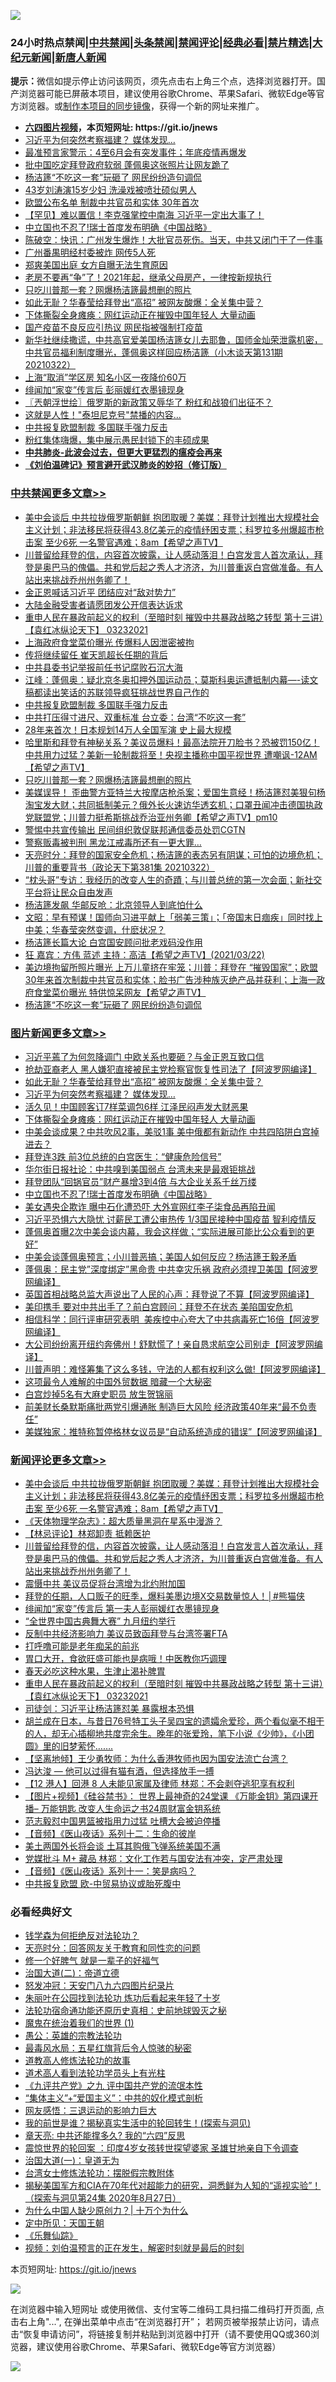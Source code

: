 ![](https://raw.githubusercontent.com/fqnews/bnews/master/64photo/fqnews-qr.jpg)

<div id="tt">
<h3>24小时热点禁闻|<a href="#%E4%B8%AD%E5%85%B1%E7%A6%81%E9%97%BB%E6%9B%B4%E5%A4%9A%E6%96%87%E7%AB%A0">中共禁闻</a>|<a href="#%E5%9B%BE%E7%89%87%E6%96%B0%E9%97%BB%E6%9B%B4%E5%A4%9A%E6%96%87%E7%AB%A0">头条禁闻</a>|<a href="#%E6%96%B0%E9%97%BB%E8%AF%84%E8%AE%BA%E6%9B%B4%E5%A4%9A%E6%96%87%E7%AB%A0">禁闻评论|<a href="#%E5%BF%85%E7%9C%8B%E7%BB%8F%E5%85%B8%E5%A5%BD%E6%96%87">经典必看|<a href="/video.md#%E7%A6%81%E7%89%87%E7%B2%BE%E9%80%89">禁片精选</a>|<a href="https://github.com/fqnews/djy/blob/master/gb/nf1351518.md#1">大纪元新闻</a>|<a href="https://github.com/fqnews/ntdtv/blob/master/gb/prog204.md#1">新唐人新闻</a></h3>
<div><b>提示：</b>微信如提示停止访问该网页，须先点击右上角三个点，选择浏览器打开。国产浏览器可能已屏蔽本项目，建议使用谷歌Chrome、苹果Safari、微软Edge等官方浏览器。或<a href="https://github.com/fqnews/bnews/blob/master/%E5%88%B6%E4%BD%9Cgit%E7%A6%81%E9%97%BB%E9%95%9C%E5%83%8F.md">制作本项目的同步镜像</a>，获得一个新的网址来推广。</div>
<ul>
<li><b><a href="http://d1.bdrive.tk/64.mp4" target="_blank">六四图片视频</a>，本页短网址: https://git.io/jnews</b></li>
<li><a href="/topimagenews/20210323/1510762.md">习近平为何突然考察福建？ 媒体发现…</a></li>
<li><a href="/comments/20210323/1510457.md">最准预言家警示：4至6月会有突发事件；年底疫情再爆发</a></li>
<li><a href="/cbnews/20210323/1510404.md">批中国吃定拜登政府软弱 蓬佩奥这张照片让网友跪了</a></li>
<li><a href="/cbnews/20210323/1510573.md">杨洁篪“不吃这一套”玩砸了 网民纷纷造句调侃</a></li>
<li><a href="/yule/20210323/1510567.md">43岁刘涛演15岁少妇 洗澡戏被喷壮硕似男人</a></li>
<li><a href="/cbnews/20210322/1510363.md">欧盟公布名单 制裁中共官员和实体 30年首次</a></li>
<li><a href="/comments/20210323/1510827.md">【罕见】难以置信！李克强掌控中南海  习近平一定出大事了！</a></li>
<li><a href="/topimagenews/20210323/1510440.md">中立国也不忍了!瑞士首度发布明确《中国战略》</a></li>
<li><a href="/bannedvideo/20210323/1510627.md">陈破空：快讯：广州发生爆炸！大批官员死伤。当天，中共又闭门干了一件事</a></li>
<li><a href="/cbnews/20210322/1510307.md">广州番禺明经村委被炸 网传5人死</a></li>
<li><a href="/yule/20210323/1510568.md">郑爽美国出庭 女方自曝无法生育原因</a></li>
<li><a href="/lifebaike/20210323/1510769.md">老房不要再“争”了！2021年起，继承父母房产，一律按新规执行</a></li>
<li><a href="/cbnews/20210323/1510780.md">只吃川普那一套？网爆杨洁篪最想删的照片</a></li>
<li><a href="/topimagenews/20210323/1510854.md">如此无耻？华春莹给拜登出“高招” 被网友酸爆：全关集中营？</a></li>
<li><a href="/topimagenews/20210323/1510748.md">下体撕裂全身瘫痪：网红运动正在摧毁中国年轻人 大量动画</a></li>
<li><a href="/cbnews/20210322/1510308.md">国产疫苗不良反应引热议 网民指被强制打疫苗</a></li>
<li><a href="/bannedvideo/20210322/1510355.md">新华社继续撒谎，中共高官爱美国杨洁篪女儿去耶鲁，国师金灿荣泄露机密，中共官员福利制度曝光，蓬佩奥这样回应杨洁篪（小木谈天第131期 20210322）</a></li>
<li><a href="/comments/20210323/1510458.md">上海“取消”学区房 知名小区一夜降价60万</a></li>
<li><a href="/comments/20210323/1510852.md">绯闻加“家变”传言后 彭丽媛红衣墨镜现身</a></li>
<li><a href="/ssgc/20210323/1510543.md">〖兲朝浮世绘〗俄罗斯的新政策又辱华了 粉红和战狼们出征不？</a></li>
<li><a href="/yule/20210323/1510773.md">这就是人性！"泰坦尼克号"禁播的内容…</a></li>
<li><a href="/cbnews/20210323/1510840.md">中共报复欧盟制裁 多国联手强力反击</a></li>
<li><a href="/cnnews/20210323/1510564.md">粉红集体嗨爆，集中展示愚民封锁下的丰硕成果</a></li>
<li><b><a href="/comments/20200211/1275071.md" target="_blank">中共肺炎-此波会过去，但更大更猛烈的瘟疫会再来</a></b></li>
<li><b><a href="/comments/20200207/1272816.md" target="_blank">《刘伯温碑记》预言避开武汉肺炎的妙招（修订版）</a></b></li>
</ul>
</div>

<div class="catlist">
<h3><a href="/cbnews/" target="_blank">中共禁闻</a><span><a href="/cbnews/" target="_blank" rel="nofollow">更多文章>></a></span></h3>
<ul>
<li><a href="/comments/20210323/1511081.md" target="_blank">美中会谈后 中共拉拢俄罗斯朝鲜 抱团取暖？美媒：拜登计划推出大规模社会主义计划；非法移民将获得43.8亿美元的疫情纾困支票；科罗拉多州爆超市枪击案 至少6死 一名警官遇难；8am【希望之声TV】</a></li>
<li><a href="/comments/20210323/1511054.md" target="_blank">川普留给拜登的信，内容首次披露，让人感动落泪！白宫发言人首次承认，拜登是奥巴马的傀儡。共和党后起之秀人才济济，为川普重返白宫做准备。有人站出来挑战乔州州务卿了！</a></li>
<li><a href="/cbnews/20210323/1511025.md" target="_blank">金正恩喊话习近平 团结应对“敌对势力”</a></li>
<li><a href="/cbnews/20210323/1511024.md" target="_blank">大陆金融受害者请愿团发公开信表达诉求</a></li>
<li><a href="/comments/20210323/1511011.md" target="_blank">重申人民在暴政前起义的权利（至暗时刻  摧毁中共暴政战略之转型  第十三讲）【袁红冰纵论天下】 03232021</a></li>
<li><a href="/cbnews/20210323/1510959.md" target="_blank">上海政府食堂菜价曝光 传爆料人因泄密被拘</a></li>
<li><a href="/cbnews/20210323/1510938.md" target="_blank">传将继续留任 崔天凯超长任期的背后</a></li>
<li><a href="/cbnews/20210323/1510846.md" target="_blank">中共县委书记举报前任书记腐败石沉大海</a></li>
<li><a href="/cbnews/20210323/1510845.md" target="_blank">江峰：蓬佩奥：疑北京冬奥扣押外国运动员；莫斯科奥运遭抵制内幕&#8212;-读文稿都读出笑话的苏联领导疯狂挑战世界自己作的</a></li>
<li><a href="/cbnews/20210323/1510840.md" target="_blank">中共报复欧盟制裁 多国联手强力反击</a></li>
<li><a href="/cbnews/20210323/1510832.md" target="_blank">中共打压得寸进尺、双重标准 台立委：台湾“不吃这一套”</a></li>
<li><a href="/cbnews/20210323/1510831.md" target="_blank">28年来首次！日本规划14万人全国军演 史上最大规模</a></li>
<li><a href="/comments/20210323/1510823.md" target="_blank">哈里斯和拜登有神秘关系？美议员爆料！最高法院开刀脸书？恐被罚150亿！中共用力过猛？美新一轮制裁将至！央视主播称中国平视世界 遭嘲讽-12AM【希望之声TV】</a></li>
<li><a href="/cbnews/20210323/1510780.md" target="_blank">只吃川普那一套？网爆杨洁篪最想删的照片</a></li>
<li><a href="/comments/20210323/1510770.md" target="_blank">美媒误导！ 歪曲警方亚特兰大按摩店枪杀案；爱国生意经！杨洁篪怼美狠句杨淘宝发大财；共同抵制美元？俄外长火速访华透玄机；口罩丑闻冲击德国执政党联盟党；川普力挺希斯挑战乔治亚州务卿【希望之声TV】pm10</a></li>
<li><a href="/cbnews/20210323/1510763.md" target="_blank">警惕中共宣传输出 民间组织敦促联邦通信委员处罚CGTN</a></li>
<li><a href="/cbnews/20210323/1510749.md" target="_blank">警察贩毒被判刑 黑龙江戒毒所还有一更大罪…</a></li>
<li><a href="/cbnews/20210323/1510707.md" target="_blank">天亮时分：拜登的国家安全危机；杨洁篪的表态另有阴谋；可怕的边境危机；川普的重要背书（政论天下第381集 20210322）</a></li>
<li><a href="/comments/20210323/1510691.md" target="_blank">“枕头哥”专访：我经历的改变人生的奇蹟；与川普总统的第一次会面；新社交平台将让民众自由发声</a></li>
<li><a href="/cbnews/20210323/1510688.md" target="_blank">杨洁篪发飙 华邮反呛：北京领导人到底怕什么</a></li>
<li><a href="/cbnews/20210323/1510680.md" target="_blank">文昭：早有预谋！国师向习进平献上「弱美三策」；「帝国末日痼疾」同时找上中美；华春莹突然变调，什麽状况？</a></li>
<li><a href="/cbnews/20210323/1510665.md" target="_blank">杨洁篪长篇大论 白宫国安顾问批老戏码没作用</a></li>
<li><a href="/comments/20210323/1510651.md" target="_blank">狂     嘉宾：方伟  蓝述  主持：高洁【希望之声TV】(2021/03/22)</a></li>
<li><a href="/comments/20210323/1510615.md" target="_blank">美边境拘留所照片曝光 上万儿童挤在牢笼；川普：拜登在 &#8220;摧毁国家”；欧盟30年来首次制裁中共官员和实体；脸书广告涉种族灭绝产品并获利；上海一政府食堂菜价曝光 特供惊呆网友【希望之声TV】</a></li>
<li><a href="/cbnews/20210323/1510573.md" target="_blank">杨洁篪“不吃这一套”玩砸了 网民纷纷造句调侃</a></li>

</ul>
</div>
<div class="catlist">
<h3><a href="/topimagenews/" target="_blank">图片新闻</a><span><a href="/topimagenews/" target="_blank" rel="nofollow">更多文章>></a></span></h3>
<ul>
<li><a href="/topimagenews/20210323/1511077.md" target="_blank">习近平蔫了为何忽降调门 中欧关系也要砸？与金正恩互致口信</a></li>
<li><a href="/topimagenews/20210323/1511075.md" target="_blank">抢劫亚裔老人 黑人嫌犯直接被民主党检察官恢复性司法了【阿波罗网编译】</a></li>
<li><a href="/topimagenews/20210323/1510854.md" target="_blank">如此无耻？华春莹给拜登出“高招” 被网友酸爆：全关集中营？</a></li>
<li><a href="/topimagenews/20210323/1510762.md" target="_blank">习近平为何突然考察福建？ 媒体发现…</a></li>
<li><a href="/topimagenews/20210323/1510761.md" target="_blank">活久见！中国顾客订7样菜调包6样 江泽民闷声发大财恶果</a></li>
<li><a href="/topimagenews/20210323/1510748.md" target="_blank">下体撕裂全身瘫痪：网红运动正在摧毁中国年轻人 大量动画</a></li>
<li><a href="/topimagenews/20210323/1510687.md" target="_blank">中美会谈成果？中共吹风2事，美驳1事 美中俄都有新动作 中共四陷阱白宫掉进去？</a></li>
<li><a href="/topimagenews/20210323/1510664.md" target="_blank">拜登连3跌 前3位总统的白宫医生：“健康危险信号”</a></li>
<li><a href="/topimagenews/20210323/1510600.md" target="_blank">华尔街日报社论：中共嗅到美国弱点 台湾未来是最艰钜挑战</a></li>
<li><a href="/topimagenews/20210323/1510530.md" target="_blank">拜登团队“回锅官员”财产暴增3到4倍 与大企业关系千丝万缕</a></li>
<li><a href="/topimagenews/20210323/1510440.md" target="_blank">中立国也不忍了!瑞士首度发布明确《中国战略》</a></li>
<li><a href="/topimagenews/20210322/1510065.md" target="_blank">美女遇央企欺诈 曝中石化遭恐吓 大外宣网红李子柒食品再陷丑闻</a></li>
<li><a href="/topimagenews/20210322/1509879.md" target="_blank">习近平恐惧六大隐忧 讨薪民工遭公审热传 1/3国民接种中国疫苗 智利疫情反</a></li>
<li><a href="/topimagenews/20210322/1509861.md" target="_blank">蓬佩奥首曝2次中美会谈内幕，我会这样做；“实际进展可能比公众看到的更好”</a></li>
<li><a href="/topimagenews/20210322/1509782.md" target="_blank">中美会谈蓬佩奥预言；小川普恶搞；美国人如何反应？杨洁篪王毅矛盾</a></li>
<li><a href="/topimagenews/20210321/1509733.md" target="_blank">蓬佩奥：民主党&#8221;深度绑定&#8221;黑命贵 中共幸灾乐祸 政府必须捍卫美国【阿波罗网编译】</a></li>
<li><a href="/topimagenews/20210321/1509717.md" target="_blank">英国首相战略总监大声说出了人民的心声：拜登说了不算【阿波罗网编译】</a></li>
<li><a href="/topimagenews/20210321/1509675.md" target="_blank">美印携手 要对中共出手了？前白宫顾问：拜登不在状态 美陷国安危机</a></li>
<li><a href="/topimagenews/20210321/1509673.md" target="_blank">相信科学：同行评审研究表明  美疾控中心夸大了中共病毒死亡16倍【阿波罗网编译】</a></li>
<li><a href="/topimagenews/20210321/1509565.md" target="_blank">大公司纷纷离开纽约奔佛州！舒默慌了！亲自恳求航空公司别走【阿波罗网编译】</a></li>
<li><a href="/topimagenews/20210321/1509501.md" target="_blank">川普声明：难怪筹集了这么多钱，守法的人都有权利这么做!【阿波罗网编译】</a></li>
<li><a href="/topimagenews/20210321/1509389.md" target="_blank">这项最令人难解的中国外贸数据 暗藏一个大秘密</a></li>
<li><a href="/topimagenews/20210321/1509339.md" target="_blank">白宫炒掉5名有大麻史职员 放生贺锦丽</a></li>
<li><a href="/topimagenews/20210321/1509255.md" target="_blank">前美财长桑默斯痛批两党引爆通胀 制造巨大风险 经济政策40年来“最不负责任”</a></li>
<li><a href="/topimagenews/20210320/1509150.md" target="_blank">美媒独家：推特称暂停格林女议员是“自动系统造成的错误”【阿波罗网编译】</a></li>

</ul>
</div>
<div class="catlist">
<h3><a href="/comments/" target="_blank">新闻评论</a><span><a href="/comments/" target="_blank" rel="nofollow">更多文章>></a></span></h3>
<ul>
<li><a href="/comments/20210323/1511081.md" target="_blank">美中会谈后 中共拉拢俄罗斯朝鲜 抱团取暖？美媒：拜登计划推出大规模社会主义计划；非法移民将获得43.8亿美元的疫情纾困支票；科罗拉多州爆超市枪击案 至少6死 一名警官遇难；8am【希望之声TV】</a></li>
<li><a href="/comments/20210323/1511065.md" target="_blank">《天体物理学杂志》：超大质量黑洞在星系中漫游？</a></li>
<li><a href="/comments/20210323/1511056.md" target="_blank">【林忌评论】林郑卸责 抵赖医护</a></li>
<li><a href="/comments/20210323/1511054.md" target="_blank">川普留给拜登的信，内容首次披露，让人感动落泪！白宫发言人首次承认，拜登是奥巴马的傀儡。共和党后起之秀人才济济，为川普重返白宫做准备。有人站出来挑战乔州州务卿了！</a></li>
<li><a href="/comments/20210323/1511033.md" target="_blank">震慑中共 美议员促将台湾增为北约附加国</a></li>
<li><a href="/comments/20210323/1511027.md" target="_blank">拜登的任期，人口贩子的旺季，爆料美墨边境X交易数量惊人！│#熊猫侠</a></li>
<li><a href="/comments/20210323/1511018.md" target="_blank">绯闻加“家变”传言后 第一夫人彭丽媛红衣墨镜现身</a></li>
<li><a href="/comments/20210323/1511017.md" target="_blank">“全世界中国古典舞大赛” 九月纽约举行</a></li>
<li><a href="/comments/20210323/1511016.md" target="_blank">反制中共经济影响力 美议员致函拜登与台湾签署FTA</a></li>
<li><a href="/comments/20210323/1511015.md" target="_blank">打呼噜可能是老年痴呆的前兆</a></li>
<li><a href="/comments/20210323/1511014.md" target="_blank">胃口大开，食欲旺盛可能也是病哦！中医教你巧调理</a></li>
<li><a href="/comments/20210323/1511013.md" target="_blank">春天必吃这种水果，生津止渴补脾胃</a></li>
<li><a href="/comments/20210323/1511011.md" target="_blank">重申人民在暴政前起义的权利（至暗时刻  摧毁中共暴政战略之转型  第十三讲）【袁红冰纵论天下】 03232021</a></li>
<li><a href="/comments/20210323/1510999.md" target="_blank">司徒剑：习近平让杨洁篪怼美 暴露根本恐惧</a></li>
<li><a href="/comments/20210323/1510992.md" target="_blank">胡兰成在日本，与昔日76号特工头子吴四宝的遗孀佘爱珍，两个看似毫不相干的人，却无心插柳地共度完余生。晚年的张爱玲，笔下小说《少帅》，《小团圆》里的旧梦萦怀&#8230;&#8230;.</a></li>
<li><a href="/comments/20210323/1510981.md" target="_blank">【坚离地倾】王少勇牧师：为什么香港牧师也因为国安法流亡台湾？</a></li>
<li><a href="/comments/20210323/1510979.md" target="_blank">冯达浚 — 他可以过得有猫有酒，但选择放手一搏</a></li>
<li><a href="/comments/20210323/1510978.md" target="_blank">【12 港人】回港 8 人未能见家属及律师 林郑：不会剥夺逃犯享有权利</a></li>
<li><a href="/comments/20210323/1510977.md" target="_blank">【图片+视频】《硅谷禁书》： 世界上最神奇的24堂课 《万能金钥》第四课开播– 万能钥匙 改变人生命运之书24周财富金钥系统</a></li>
<li><a href="/comments/20210323/1510975.md" target="_blank">范志毅怼中国男篮被指用力过猛 吐槽大会被迫停播</a></li>
<li><a href="/comments/20210323/1510952.md" target="_blank">【音频】《医山夜话》系列十二：生命的彼岸</a></li>
<li><a href="/comments/20210323/1510946.md" target="_blank">美土两国外长将会谈 土耳其购俄飞弹系统美国不满</a></li>
<li><a href="/comments/20210323/1510926.md" target="_blank">党媒批斗 M+ 藏品 林郑：文化工作若与国安法有冲突，定严肃处理</a></li>
<li><a href="/comments/20210323/1510925.md" target="_blank">【音频】《医山夜话》系列十一：笑是病吗？</a></li>
<li><a href="/comments/20210323/1510912.md" target="_blank">中共报复欧盟 欧-中贸易协议或胎死腹中</a></li>

</ul>
</div>

<div class="catlist">
<h3>必看经典好文</h3>
<ul>
<li><a href="/comments/20210123/1473430.md" target="_blank">钱学森为何拒绝反对法轮功？</a></li>
<li><a href="/cbnews/20200916/1397196.md" target="_blank">天亮时分：回答网友关于教育和同性恋的问题</a></li>
<li><a href="/funmedia/20200713/1359909.md" target="_blank">修一个好脾气 就是一辈子的好福气</a></li>
<li><a href="/cbnews/20180308/911611.md" target="_blank">治国大道(二)：帝道立德</a></li>
<li><a href="/comments/20200604/783200.md" target="_blank">怒发冲冠：天安门八九六四图片纪录片</a></li>
<li><a href="/comments/20210216/1488271.md" target="_blank">朱丽叶在公园找到法轮功 炼功后看起来年轻了十岁</a></li>
<li><a href="/tculture/20121025/73069.md" target="_blank">法轮功宿命通功能还原历史真相：史前地球毁灭之秘</a></li>
<li><a href="/topimagenews/20180519/944624.md" target="_blank">魔鬼在统治着我们的世界 (1)</a></li>
<li><a href="/comments/20200313/1292991.md" target="_blank">愚公：英雄的宗教法轮功</a></li>
<li><a href="/cbnews/20201005/1408304.md" target="_blank">最毒风水局：五星红旗背后令人惊骇的秘密</a></li>
<li><a href="/comments/20200805/1375080.md" target="_blank">道教高人修炼法轮功的故事</a></li>
<li><a href="/comments/20200227/1284657.md" target="_blank">道术高人看到法轮功学员头上有光柱</a></li>
<li><a href="/bookonline/20131116/201045.md" target="_blank">《九评共产党》之九 评中国共产党的流氓本性</a></li>
<li><a href="/comments/20201007/1409565.md" target="_blank">“集体主义”+“爱国主义”：中共的奴化模式剖析</a></li>
<li><a href="/cbnews/20200126/1265515.md" target="_blank">网友感悟：三退运动的影响力巨大</a></li>
<li><a href="/comments/20200715/1359453.md" target="_blank">我的前世是谁？揭秘真实生活中的轮回转生！(探索与洞见)</a></li>
<li><a href="/comments/20200607/1341003.md" target="_blank">章天亮: 中共还能撑多久? 我的“六四”反思</a></li>
<li><a href="/comments/20210307/1499941.md" target="_blank">震惊世界的轮回案 ：印度4岁女孩转世探望婆家 圣雄甘地亲自下令调查</a></li>
<li><a href="/cbnews/20180307/911097.md" target="_blank">治国大道(一)：皇道无为</a></li>
<li><a href="/cbnews/20200610/1342772.md" target="_blank">台湾女士修炼法轮功：摆脱假宗教附体</a></li>
<li><a href="/cbnews/20200828/1386804.md" target="_blank">揭秘美国军方和CIA在70年代对超能力的研究，洞悉鲜为人知的“遥视实验”！（探索与洞见第24集 2020年8月27日）</a></li>
<li><a href="/ssgc/20200715/1360940.md" target="_blank">为什么中国人缺少原创力？| 十万个为什么</a></li>
<li><a href="/tculture/xiulian/20151111/470021.md" target="_blank">定中所见：天国王朝</a></li>
<li><a href="/comments/20200527/783191.md" target="_blank">《乐舞仙踪》</a></li>
<li><a href="/comments/20200628/1351782.md" target="_blank">视频：刘伯温预言的正在发生，解密时刻就是最后的时刻</a></li>

</ul>
</div>

本页短网址: https://git.io/jnews

![](https://raw.githubusercontent.com/fqnews/bnews/master/64photo/fqnews-qr.jpg)

在浏览器中输入短网址 或使用微信、支付宝等二维码工具扫描二维码打开页面, 点击右上角"...", 在弹出菜单中点击“在浏览器打开”； 若网页被举报禁止访问，请点击“恢复申请访问”，将链接复制并粘贴到浏览器中打开（请不要使用QQ或360浏览器，建议使用谷歌Chrome、苹果Safari、微软Edge等官方浏览器）

![](https://raw.githubusercontent.com/fqnews/bnews/master/64photo/wx.jpg)